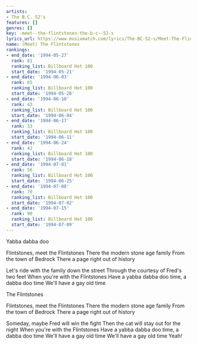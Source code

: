 ```yaml
---
artists:
- The B.C. 52's
features: []
genres: []
key: -meet--the-flintstones-the-b-c--52-s
lyrics_url: https://www.musixmatch.com/lyrics/The-BC-52-s/Meet-The-Flintstones
name: (Meet) The Flintstones
rankings:
- end_date: '1994-05-27'
  rank: 81
  ranking_list: Billboard Hot 100
  start_date: '1994-05-21'
- end_date: '1994-06-03'
  rank: 65
  ranking_list: Billboard Hot 100
  start_date: '1994-05-28'
- end_date: '1994-06-10'
  rank: 43
  ranking_list: Billboard Hot 100
  start_date: '1994-06-04'
- end_date: '1994-06-17'
  rank: 33
  ranking_list: Billboard Hot 100
  start_date: '1994-06-11'
- end_date: '1994-06-24'
  rank: 42
  ranking_list: Billboard Hot 100
  start_date: '1994-06-18'
- end_date: '1994-07-01'
  rank: 56
  ranking_list: Billboard Hot 100
  start_date: '1994-06-25'
- end_date: '1994-07-08'
  rank: 70
  ranking_list: Billboard Hot 100
  start_date: '1994-07-02'
- end_date: '1994-07-15'
  rank: 90
  ranking_list: Billboard Hot 100
  start_date: '1994-07-09'
---
```

Yabba dabba doo

Flintstones, meet the Flintstones
There the modern stone age family
From the town of Bedrock
There a page right out of history

Let's ride with the family down the street
Through the courtesy of Fred's two feet
When you're with the Flintstones
Have a yabba dabba doo time, a dabba doo time
We'll have a gay old time

The Flintstones

Flintstones, meet the Flintstones
There the modern stone age family
From the town of Bedrock
There a page right out of history

Someday, maybe Fred will win the fight
Then the cat will stay out for the night
When you're with the Flintstones
Have a yabba dabba doo time, a dabba doo time
We'll have a gay old time
We'll have a gay old time
Yeah!
